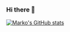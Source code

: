 ### Hi there 👋

[![Marko's GitHub stats](https://github-readme-stats.vercel.app/api?username=markomiric&show_icons=true&theme=github_dark)](https://github.com/anuraghazra/github-readme-stats)

<!--
**markomiric/markomiric** is a ✨ _special_ ✨ repository because its `README.md` (this file) appears on your GitHub profile.

Here are some ideas to get you started:

- 🔭 I’m currently working on ...
- 🌱 I’m currently learning ...
- 👯 I’m looking to collaborate on ...
- 🤔 I’m looking for help with ...
- 💬 Ask me about ...
- 📫 How to reach me: ...
- 😄 Pronouns: ...
- ⚡ Fun fact: ...
-->
